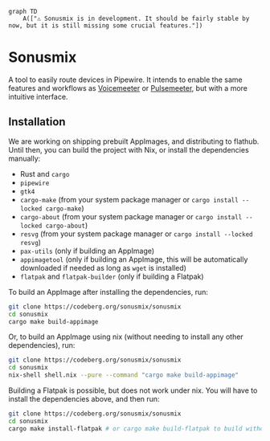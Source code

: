 ```mermaid
graph TD
    A(["⚠️ Sonusmix is in development. It should be fairly stable by now, but it is still missing some crucial features."])
```

# Sonusmix
A tool to easily route devices in Pipewire. It intends to enable the same features and workflows as [Voicemeeter](https://vb-audio.com/Voicemeeter/) or [Pulsemeeter](https://github.com/theRealCarneiro/pulsemeeter), but with a more intuitive interface.

## Installation
We are working on shipping prebuilt AppImages, and distributing to flathub. Until then, you can build the project with Nix, or install the dependencies manually:
- Rust and `cargo`
- `pipewire`
- `gtk4`
- `cargo-make` (from your system package manager or `cargo install --locked cargo-make`)
- `cargo-about` (from your system package manager or `cargo install --locked cargo-about`)
- `resvg` (from your system package manager or `cargo install --locked resvg`)
- `pax-utils` (only if building an AppImage)
- `appimagetool` (only if building an AppImage, this will be automatically downloaded if needed as long as `wget` is installed)
- `flatpak` and `flatpak-builder` (only if building a Flatpak)

To build an AppImage after installing the dependencies, run:
```bash
git clone https://codeberg.org/sonusmix/sonusmix
cd sonusmix
cargo make build-appimage
```

Or, to build an AppImage using nix (without needing to install any other dependencies), run:
```bash
git clone https://codeberg.org/sonusmix/sonusmix
cd sonusmix
nix-shell shell.nix --pure --command "cargo make build-appimage"
```

Building a Flatpak is possible, but does not work under nix. You will have to install the dependencies above, and then run:
```bash
git clone https://codeberg.org/sonusmix/sonusmix
cd sonusmix
cargo make install-flatpak # or cargo make build-flatpak to build without installing
```
